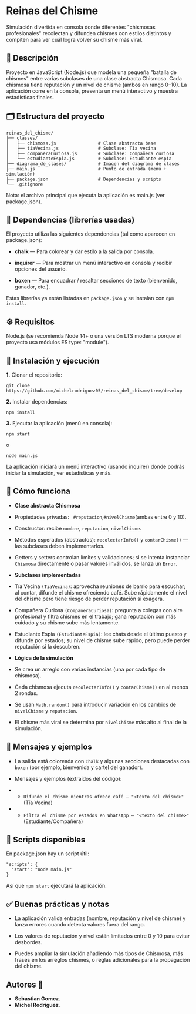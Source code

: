 # Reinas del Chisme

Simulación divertida en consola donde diferentes "chismosas profesionales" recolectan y difunden chismes con estilos distintos y compiten para ver cuál logra volver su chisme más viral.

## 🔖 Descripción

Proyecto en JavaScript (Node.js) que modela una pequeña "batalla de chismes" entre varias subclases de una clase abstracta Chismosa. Cada chismosa tiene reputación y un nivel de chisme (ambos en rango 0–10). La aplicación corre en la consola, presenta un menú interactivo y muestra estadísticas finales.

## 🗂️ Estructura del proyecto
````
reinas_del_chisme/
├── classes/
│   ├── chismosa.js                # Clase abstracta base
│   ├── tiaVecina.js               # Subclase: Tía vecina
│   ├── companeraCuriosa.js        # Subclase: Compañera curiosa
│   └── estudianteEspia.js         # Subclase: Estudiante espía
├── diagrama_de_clases/            # Imagen del diagrama de clases 
├── main.js                        # Punto de entrada (menú + simulación)
├── package.json                   # Dependencias y scripts
└── .gitignore
````
Nota: el archivo principal que ejecuta la aplicación es main.js (ver package.json).

## 🧩 Dependencias (librerías usadas)

El proyecto utiliza las siguientes dependencias (tal como aparecen en package.json):

- **chalk** — Para colorear y dar estilo a la salida por consola.

- **inquirer** — Para mostrar un menú interactivo en consola y recibir opciones del usuario.

- **boxen** — Para encuadrar / resaltar secciones de texto (bienvenido, ganador, etc.).

Estas librerías ya están listadas en ``package.json`` y se instalan con ``npm install.``

## ⚙️ Requisitos

Node.js (se recomienda Node 14+ o una versión LTS moderna porque el proyecto usa módulos ES type: "module").

## 🚀 Instalación y ejecución

**1.** Clonar el repositorio:
````
git clone https://github.com/michelrodriguez05/reinas_del_chisme/tree/develop
````
**2.** Instalar dependencias:
````
npm install
````
**3.** Ejecutar la aplicación (menú en consola):
````
npm start
````
o
````
node main.js
````
La aplicación iniciará un menú interactivo (usando inquirer) donde podrás iniciar la simulación, ver estadísticas y más.

## 🧠 Cómo funciona

- **Clase abstracta Chismosa**

- Propiedades privadas: `` #reputacion``,`` #nivelChisme ``(ambas entre 0 y 10).

- Constructor: recibe ``nombre``, ``reputacion``, ``nivelChisme``.

- Métodos esperados (abstractos): ``recolectarInfo()`` y ``contarChisme()`` — las subclases deben implementarlos.

- Getters y setters controlan límites y validaciones; si se intenta instanciar ``Chismosa`` directamente o pasar valores inválidos, se lanza un ``Error``.

- **Subclases implementadas**

- Tía Vecina ``(TiaVecina)``: aprovecha reuniones de barrio para escuchar; al contar, difunde el chisme ofreciendo café. Sube rápidamente el nivel del chisme pero tiene riesgo de perder reputación si exagera.

- Compañera Curiosa ``(CompaneraCuriosa)``: pregunta a colegas con aire profesional y filtra chismes en el trabajo; gana reputación con más cuidado y su chisme sube más lentamente.

- Estudiante Espía ``(EstudianteEspia)``: lee chats desde el último puesto y difunde por estados; su nivel de chisme sube rápido, pero puede perder reputación si la descubren.

 - **Lógica de la simulación**

- Se crea un arreglo con varias instancias (una por cada tipo de chismosa).

- Cada chismosa ejecuta ``recolectarInfo()`` y ``contarChisme()`` en al menos 2 rondas.

- Se usan ``Math.random()`` para introducir variación en los cambios de ``nivelChisme`` y ``reputacion``.

- El chisme más viral se determina por ``nivelChisme`` más alto al final de la simulación.

## 🧾 Mensajes y ejemplos

- La salida está coloreada con ``chalk`` y algunas secciones destacadas con ``boxen`` (por ejemplo, bienvenida y cartel del ganador).

- Mensajes y ejemplos (extraídos del código):

 - -  ``Difunde el chisme mientras ofrece café — "<texto del chisme>"`` (Tía Vecina)

- -  ``Filtra el chisme por estados en WhatsApp — "<texto del chisme>"`` (Estudiante/Compañera)

## 🧪 Scripts disponibles

En package.json hay un script útil:
````
"scripts": {
  "start": "node main.js"
}
````
Así que ``npm start`` ejecutará la aplicación.

## ✅ Buenas prácticas y notas

- La aplicación valida entradas (nombre, reputación y nivel de chisme) y lanza errores cuando detecta valores fuera del rango.

- Los valores de reputación y nivel están limitados entre 0 y 10 para evitar desbordes.

- Puedes ampliar la simulación añadiendo más tipos de Chismosa, más frases en los arreglos chismes, o reglas adicionales para la propagación del chisme.


## Autores 🤝
- **Sebastian Gomez**.
- **Michel Rodriguez**.

